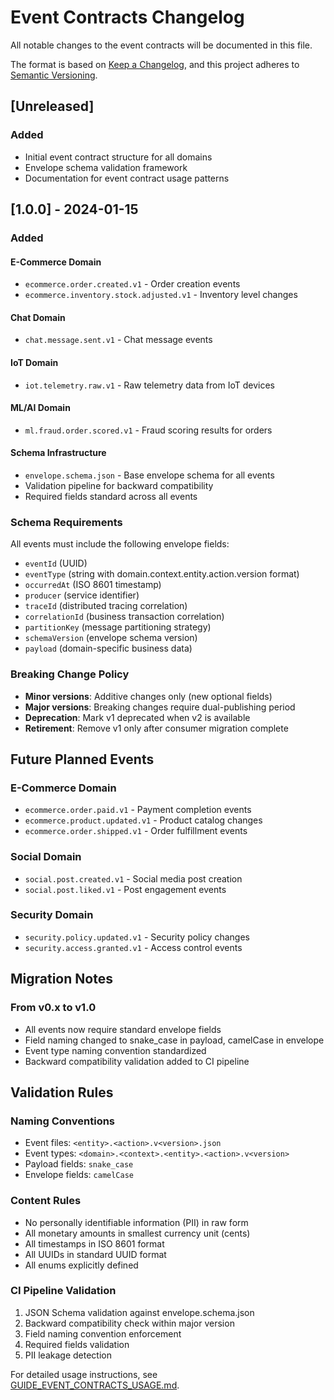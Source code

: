 # Event Contracts Changelog

All notable changes to the event contracts will be documented in this file.

The format is based on [Keep a Changelog](https://keepachangelog.com/en/1.0.0/),
and this project adheres to [Semantic Versioning](https://semver.org/spec/v2.0.0.html).

## [Unreleased]

### Added
- Initial event contract structure for all domains
- Envelope schema validation framework
- Documentation for event contract usage patterns

## [1.0.0] - 2024-01-15

### Added

#### E-Commerce Domain
- `ecommerce.order.created.v1` - Order creation events
- `ecommerce.inventory.stock.adjusted.v1` - Inventory level changes

#### Chat Domain  
- `chat.message.sent.v1` - Chat message events

#### IoT Domain
- `iot.telemetry.raw.v1` - Raw telemetry data from IoT devices

#### ML/AI Domain
- `ml.fraud.order.scored.v1` - Fraud scoring results for orders

#### Schema Infrastructure
- `envelope.schema.json` - Base envelope schema for all events
- Validation pipeline for backward compatibility
- Required fields standard across all events

### Schema Requirements
All events must include the following envelope fields:
- `eventId` (UUID)
- `eventType` (string with domain.context.entity.action.version format)
- `occurredAt` (ISO 8601 timestamp)
- `producer` (service identifier)
- `traceId` (distributed tracing correlation)
- `correlationId` (business transaction correlation)
- `partitionKey` (message partitioning strategy)
- `schemaVersion` (envelope schema version)
- `payload` (domain-specific business data)

### Breaking Change Policy
- **Minor versions**: Additive changes only (new optional fields)
- **Major versions**: Breaking changes require dual-publishing period
- **Deprecation**: Mark v1 deprecated when v2 is available
- **Retirement**: Remove v1 only after consumer migration complete

## Future Planned Events

### E-Commerce Domain
- `ecommerce.order.paid.v1` - Payment completion events
- `ecommerce.product.updated.v1` - Product catalog changes
- `ecommerce.order.shipped.v1` - Order fulfillment events

### Social Domain
- `social.post.created.v1` - Social media post creation
- `social.post.liked.v1` - Post engagement events

### Security Domain
- `security.policy.updated.v1` - Security policy changes
- `security.access.granted.v1` - Access control events

## Migration Notes

### From v0.x to v1.0
- All events now require standard envelope fields
- Field naming changed to snake_case in payload, camelCase in envelope
- Event type naming convention standardized
- Backward compatibility validation added to CI pipeline

## Validation Rules

### Naming Conventions
- Event files: `<entity>.<action>.v<version>.json`
- Event types: `<domain>.<context>.<entity>.<action>.v<version>`
- Payload fields: `snake_case`
- Envelope fields: `camelCase`

### Content Rules
- No personally identifiable information (PII) in raw form
- All monetary amounts in smallest currency unit (cents)
- All timestamps in ISO 8601 format
- All UUIDs in standard UUID format
- All enums explicitly defined

### CI Pipeline Validation
1. JSON Schema validation against envelope.schema.json
2. Backward compatibility check within major version
3. Field naming convention enforcement
4. Required fields validation
5. PII leakage detection

For detailed usage instructions, see [GUIDE_EVENT_CONTRACTS_USAGE.md](../GUIDE_EVENT_CONTRACTS_USAGE.md).